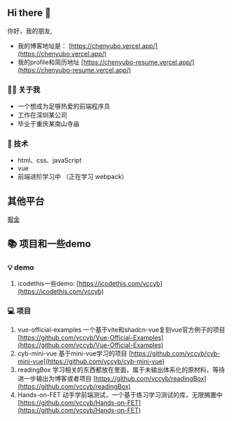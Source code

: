 ## Hi there 👋

你好，我的朋友, 
- 我的博客地址是： [https://chenyubo.vercel.app/](https://chenyubo.vercel.app/)
- 我的profile和简历地址 [https://chenyubo-resume.vercel.app/](https://chenyubo-resume.vercel.app/)
### 💁🏻 关于我
- 一个想成为足够热爱的前端程序员
- 工作在深圳某公司
- 毕业于重庆某南山寺庙

### 🚀 技术
- html、css、javaScript
- vue
- 前端进阶学习中 （正在学习 webpack）

## 其他平台

[掘金](https://juejin.cn/user/501033035376615)

## 📚 项目和一些demo

### 💡 demo

1. icodethis一些demo: [https://icodethis.com/vccyb](https://icodethis.com/vccyb)

### 💻 项目

1. vue-official-examples 一个基于vite和shadcn-vue复刻vue官方例子的项目
   [https://github.com/vccyb/Vue-Official-Examples](https://github.com/vccyb/Vue-Official-Examples)
2. cyb-mini-vue  基于mini-vue学习的项目
    [https://github.com/vccyb/cyb-mini-vue](https://github.com/vccyb/cyb-mini-vue)
3. readingBox 学习相关的东西都放在里面，属于未输出体系化的原材料，等待进一步输出为博客或者项目
   [https://github.com/vccyb/readingBox](https://github.com/vccyb/readingBox)
4. Hands-on-FET 动手学前端测试，一个基于练习学习测试的库，无限搁置中
   [https://github.com/vccyb/Hands-on-FET](https://github.com/vccyb/Hands-on-FET)


